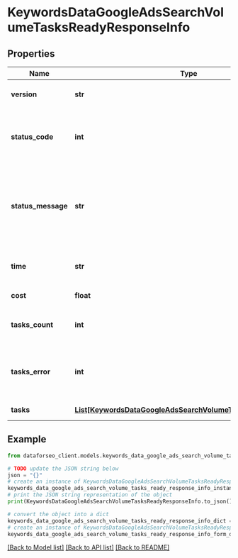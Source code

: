 # KeywordsDataGoogleAdsSearchVolumeTasksReadyResponseInfo


## Properties

Name | Type | Description | Notes
------------ | ------------- | ------------- | -------------
**version** | **str** | the current version of the API | [optional] 
**status_code** | **int** | general status code you can find the full list of the response codes here | [optional] 
**status_message** | **str** | general informational message you can find the full list of general informational messages here | [optional] 
**time** | **str** | total execution time, seconds | [optional] 
**cost** | **float** | total tasks cost, USD | [optional] 
**tasks_count** | **int** | the number of tasks in the tasks array | [optional] 
**tasks_error** | **int** | the number of tasks in the tasks array returned with an error | [optional] 
**tasks** | [**List[KeywordsDataGoogleAdsSearchVolumeTasksReadyTaskInfo]**](KeywordsDataGoogleAdsSearchVolumeTasksReadyTaskInfo.md) | array of tasks | [optional] 

## Example

```python
from dataforseo_client.models.keywords_data_google_ads_search_volume_tasks_ready_response_info import KeywordsDataGoogleAdsSearchVolumeTasksReadyResponseInfo

# TODO update the JSON string below
json = "{}"
# create an instance of KeywordsDataGoogleAdsSearchVolumeTasksReadyResponseInfo from a JSON string
keywords_data_google_ads_search_volume_tasks_ready_response_info_instance = KeywordsDataGoogleAdsSearchVolumeTasksReadyResponseInfo.from_json(json)
# print the JSON string representation of the object
print(KeywordsDataGoogleAdsSearchVolumeTasksReadyResponseInfo.to_json())

# convert the object into a dict
keywords_data_google_ads_search_volume_tasks_ready_response_info_dict = keywords_data_google_ads_search_volume_tasks_ready_response_info_instance.to_dict()
# create an instance of KeywordsDataGoogleAdsSearchVolumeTasksReadyResponseInfo from a dict
keywords_data_google_ads_search_volume_tasks_ready_response_info_form_dict = keywords_data_google_ads_search_volume_tasks_ready_response_info.from_dict(keywords_data_google_ads_search_volume_tasks_ready_response_info_dict)
```
[[Back to Model list]](../README.md#documentation-for-models) [[Back to API list]](../README.md#documentation-for-api-endpoints) [[Back to README]](../README.md)


